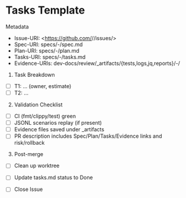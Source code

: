# Tasks Template

Metadata
- Issue-URI: <https://github.com/<owner>/<repo>/issues/<id>>
- Spec-URI: specs/<NNN>-<slug>/spec.md
- Plan-URI: specs/<NNN>-<slug>/plan.md
- Tasks-URI: specs/<NNN>-<slug>/tasks.md
- Evidence-URIs: dev-docs/review/_artifacts/{tests,logs,jq,reports}/<NNN>-<slug>/

1. Task Breakdown
- [ ] T1: ... (owner, estimate)
- [ ] T2: ...

2. Validation Checklist
- [ ] CI (fmt/clippy/test) green
- [ ] JSONL scenarios replay (if present)
- [ ] Evidence files saved under _artifacts
- [ ] PR description includes Spec/Plan/Tasks/Evidence links and risk/rollback

3. Post-merge
- [ ] Clean up worktree
- [ ] Update tasks.md status to Done
- [ ] Close Issue

